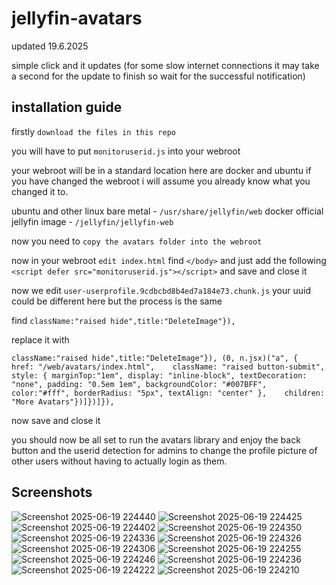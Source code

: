 # jellyfin-avatars

updated 19.6.2025 

simple click and it updates (for some slow internet connections it may take a second for the update to finish so wait for the successful notification)

## installation guide

firstly `download the files in this repo`

you will have to put `monitoruserid.js` into your webroot 

your webroot will be in a standard location here are docker and ubuntu if you have changed the webroot i will assume you already know what you changed it to.

ubuntu and other linux bare metal - `/usr/share/jellyfin/web` 
docker official jellyfin image - `/jellyfin/jellyfin-web`

now you need to `copy the avatars folder into the webroot` 

now in your webroot `edit index.html` find `</body>` and just add the following ```<script defer src="monitoruserid.js"></script>``` and save and close it 

now we edit `user-userprofile.9cdbcbd8b4ed7a184e73.chunk.js` your uuid could be different here but the process is the same 

find ```className:"raised hide",title:"DeleteImage"}),```

replace it with 

```
className:"raised hide",title:"DeleteImage"}), (0, n.jsx)("a", {    href: "/web/avatars/index.html",    className: "raised button-submit",    style: { marginTop:"1em", display: "inline-block", textDecoration: "none", padding: "0.5em 1em", backgroundColor: "#007BFF", color:"#fff", borderRadius: "5px", textAlign: "center" },    children: "More Avatars"})]})]}),
```

now save and close it

you should now be all set to run the avatars library and enjoy the back button and the userid detection for admins to change the profile picture of other users without having to actually login as them.

## Screenshots
![Screenshot 2025-06-19 224440](https://github.com/user-attachments/assets/556038b3-2e3a-478b-b47e-5e509b13b66c)
![Screenshot 2025-06-19 224425](https://github.com/user-attachments/assets/6a536093-38c9-48a5-82dc-7dfc4141569c)
![Screenshot 2025-06-19 224402](https://github.com/user-attachments/assets/d3df3e95-a822-43b8-aa47-9f684f9d8147)
![Screenshot 2025-06-19 224350](https://github.com/user-attachments/assets/8ac0a68f-8065-4073-b3f3-bab83da7e746)
![Screenshot 2025-06-19 224336](https://github.com/user-attachments/assets/8e084712-a2d0-40cc-a00e-70c32c6c2dc9)
![Screenshot 2025-06-19 224326](https://github.com/user-attachments/assets/f3f536f3-c097-4292-8166-d541fecd14b1)
![Screenshot 2025-06-19 224306](https://github.com/user-attachments/assets/f5f16889-c9db-42cf-a734-489b15a15c0f)
![Screenshot 2025-06-19 224255](https://github.com/user-attachments/assets/8f7d83fd-6059-421b-9177-e95dea277fdf)
![Screenshot 2025-06-19 224246](https://github.com/user-attachments/assets/1830bc7c-93d4-48fb-b0b2-fbc51ae80183)
![Screenshot 2025-06-19 224236](https://github.com/user-attachments/assets/b0ea968f-8c94-4a75-96dd-b8d99e5d159f)
![Screenshot 2025-06-19 224222](https://github.com/user-attachments/assets/c22f4509-c0f9-4ad9-b52e-ebd1fe936285)
![Screenshot 2025-06-19 224210](https://github.com/user-attachments/assets/2d25987a-6f53-4c02-a31d-8ac25a150cc7)

